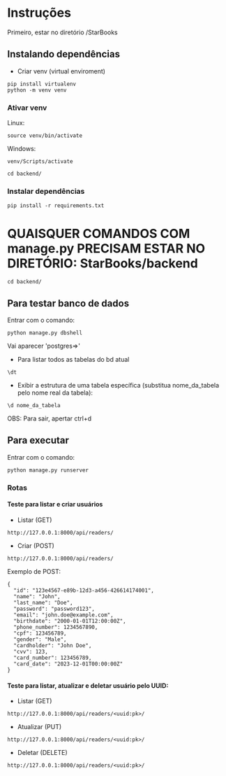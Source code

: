 # Instruções
Primeiro, estar no diretório /StarBooks
## Instalando dependências
- Criar venv (virtual enviroment)
```console
pip install virtualenv
python -m venv venv
```
### Ativar venv

Linux:
```console
source venv/bin/activate
```
Windows:
```console
venv/Scripts/activate
```

```console
cd backend/
```
### Instalar dependências
```console
pip install -r requirements.txt
```
# QUAISQUER COMANDOS COM manage.py PRECISAM ESTAR NO DIRETÓRIO: StarBooks/backend
```console
cd backend/
```
## Para testar banco de dados
Entrar com o comando:
```console
python manage.py dbshell
```
Vai aparecer 'postgres=>'
- Para listar todos as tabelas do bd atual
```console
\dt
```
- Exibir a estrutura de uma tabela específica (substitua nome_da_tabela pelo nome real da tabela):
```console
\d nome_da_tabela
```
OBS: Para sair, apertar ctrl+d

## Para executar
Entrar com o comando:
```console
python manage.py runserver
```
### Rotas

#### Teste para listar e criar usuários
- Listar (GET)
```console
http://127.0.0.1:8000/api/readers/
```
- Criar (POST)
```console
http://127.0.0.1:8000/api/readers/
```
Exemplo de POST:

```console
{
  "id": "123e4567-e89b-12d3-a456-426614174001",
  "name": "John",
  "last_name": "Doe",
  "password": "password123",
  "email": "john.doe@example.com",
  "birthdate": "2000-01-01T12:00:00Z",
  "phone_number": 1234567890,
  "cpf": 123456789,
  "gender": "Male",
  "cardholder": "John Doe",
  "cvv": 123,
  "card_number": 123456789,
  "card_date": "2023-12-01T00:00:00Z"
}
```

#### Teste para listar, atualizar e deletar usuário pelo UUID:

- Listar (GET)
```console
http://127.0.0.1:8000/api/readers/<uuid:pk>/
```
- Atualizar (PUT)
```console
http://127.0.0.1:8000/api/readers/<uuid:pk>/
```
- Deletar (DELETE)
```console
http://127.0.0.1:8000/api/readers/<uuid:pk>/
```



